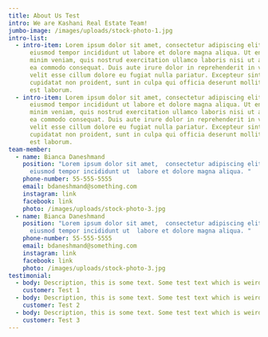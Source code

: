 ```yaml
---
title: About Us Test
intro: We are Kashani Real Estate Team!
jumbo-image: /images/uploads/stock-photo-1.jpg
intro-list:
  - intro-item: Lorem ipsum dolor sit amet, consectetur adipiscing elit, sed do
      eiusmod tempor incididunt ut labore et dolore magna aliqua. Ut enim ad
      minim veniam, quis nostrud exercitation ullamco laboris nisi ut aliquip ex
      ea commodo consequat. Duis aute irure dolor in reprehenderit in voluptate
      velit esse cillum dolore eu fugiat nulla pariatur. Excepteur sint occaecat
      cupidatat non proident, sunt in culpa qui officia deserunt mollit anim id
      est laborum.
  - intro-item: Lorem ipsum dolor sit amet, consectetur adipiscing elit, sed do
      eiusmod tempor incididunt ut labore et dolore magna aliqua. Ut enim ad
      minim veniam, quis nostrud exercitation ullamco laboris nisi ut aliquip ex
      ea commodo consequat. Duis aute irure dolor in reprehenderit in voluptate
      velit esse cillum dolore eu fugiat nulla pariatur. Excepteur sint occaecat
      cupidatat non proident, sunt in culpa qui officia deserunt mollit anim id
      est laborum.
team-member:
  - name: Bianca Daneshmand
    position: "Lorem ipsum dolor sit amet,  consectetur adipiscing elit, sed  do
      eiusmod tempor incididunt ut  labore et dolore magna aliqua. "
    phone-number: 55-555-5555
    email: bdaneshmand@something.com
    instagram: link
    facebook: link
    photo: /images/uploads/stock-photo-3.jpg
  - name: Bianca Daneshmand
    position: "Lorem ipsum dolor sit amet,  consectetur adipiscing elit, sed  do
      eiusmod tempor incididunt ut  labore et dolore magna aliqua. "
    phone-number: 55-555-5555
    email: bdaneshmand@something.com
    instagram: link
    facebook: link
    photo: /images/uploads/stock-photo-3.jpg
testimonial:
  - body: Description, this is some text. Some test text which is weird because test and text only have 1 letter difference.
    customer: Test 1
  - body: Description, this is some text. Some test text which is weird because test and text only have 1 letter difference.
    customer: Test 2
  - body: Description, this is some text. Some test text which is weird because test and text only have 1 letter difference.
    customer: Test 3
---
```

